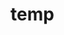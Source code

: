 # temp











































































































































































































































































































































































